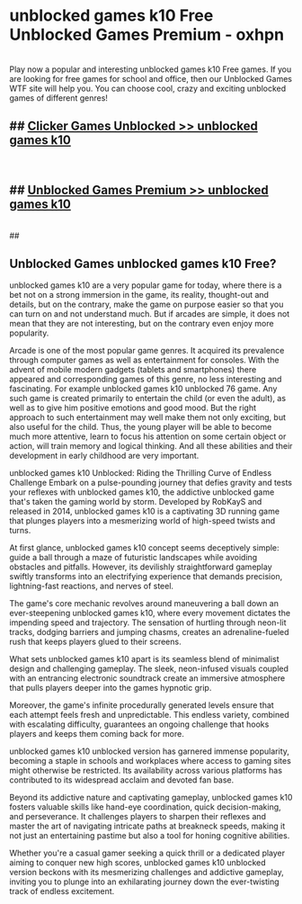 # unblocked games k10 Free Unblocked Games Premium - oxhpn <br>
<br>
Play now a popular and interesting unblocked games k10 Free games. If you are looking for free games for school and office, then our Unblocked Games WTF site will help you. You can choose cool, crazy and exciting unblocked games of different genres!


## ##  [Clicker Games Unblocked >> unblocked games k10](http://freeplayer.one?title=unblocked_games_k10&ref=M1)
  <br>

##  ## [Unblocked Games Premium >> unblocked games k10](http://freeplayer.one?title=unblocked_games_k10&ref=M1)
  <br>
  ##



## Unblocked Games unblocked games k10 Free?

unblocked games k10 are a very popular game for today, where there is a bet not on a strong immersion in the game, its reality, thought-out and details, but on the contrary, make the game on purpose easier so that you can turn on and not understand much. But if arcades are simple, it does not mean that they are not interesting, but on the contrary even enjoy more popularity.

Arcade is one of the most popular game genres. It acquired its prevalence through computer games as well as entertainment for consoles. With the advent of mobile modern gadgets (tablets and smartphones) there appeared and corresponding games of this genre, no less interesting and fascinating. For example unblocked games k10 unblocked 76 game. Any such game is created primarily to entertain the child (or even the adult), as well as to give him positive emotions and good mood. But the right approach to such entertainment may well make them not only exciting, but also useful for the child. Thus, the young player will be able to become much more attentive, learn to focus his attention on some certain object or action, will train memory and logical thinking. And all these abilities and their development in early childhood are very important.

unblocked games k10 Unblocked: Riding the Thrilling Curve of Endless Challenge
Embark on a pulse-pounding journey that defies gravity and tests your reflexes with unblocked games k10, the addictive unblocked game that's taken the gaming world by storm. Developed by RobKayS and released in 2014, unblocked games k10 is a captivating 3D running game that plunges players into a mesmerizing world of high-speed twists and turns.

At first glance, unblocked games k10 concept seems deceptively simple: guide a ball through a maze of futuristic landscapes while avoiding obstacles and pitfalls. However, its devilishly straightforward gameplay swiftly transforms into an electrifying experience that demands precision, lightning-fast reactions, and nerves of steel.

The game's core mechanic revolves around maneuvering a ball down an ever-steepening unblocked games k10, where every movement dictates the impending speed and trajectory. The sensation of hurtling through neon-lit tracks, dodging barriers and jumping chasms, creates an adrenaline-fueled rush that keeps players glued to their screens.

What sets unblocked games k10 apart is its seamless blend of minimalist design and challenging gameplay. The sleek, neon-infused visuals coupled with an entrancing electronic soundtrack create an immersive atmosphere that pulls players deeper into the games hypnotic grip.

Moreover, the game's infinite procedurally generated levels ensure that each attempt feels fresh and unpredictable. This endless variety, combined with escalating difficulty, guarantees an ongoing challenge that hooks players and keeps them coming back for more.

unblocked games k10 unblocked version has garnered immense popularity, becoming a staple in schools and workplaces where access to gaming sites might otherwise be restricted. Its availability across various platforms has contributed to its widespread acclaim and devoted fan base.

Beyond its addictive nature and captivating gameplay, unblocked games k10 fosters valuable skills like hand-eye coordination, quick decision-making, and perseverance. It challenges players to sharpen their reflexes and master the art of navigating intricate paths at breakneck speeds, making it not just an entertaining pastime but also a tool for honing cognitive abilities.

Whether you're a casual gamer seeking a quick thrill or a dedicated player aiming to conquer new high scores, unblocked games k10 unblocked version beckons with its mesmerizing challenges and addictive gameplay, inviting you to plunge into an exhilarating journey down the ever-twisting track of endless excitement.